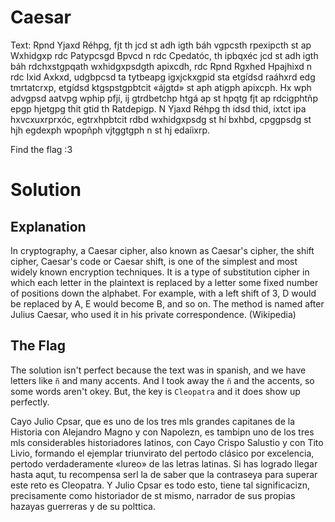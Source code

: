 # Caesar
Text: Rpnd Yjaxd Réhpg, fjt th jcd st adh igth báh vgpcsth rpexipcth st ap Wxhidgxp rdc Patypcsgd Bpvcd n rdc Cpedatóc, th ipbqxéc jcd st adh igth báh rdchxstgpqath wxhidgxpsdgth apixcdh, rdc Rpnd Rgxhed Hpajhixd n rdc Ixid Axkxd, udgbpcsd ta tytbeapg igxjckxgpid sta etgídsd raáhxrd edg tmrtatcrxp, etgídsd ktgspstgpbtcit «ájgtd» st aph atigph apixcph.
Hx wph advgpsd aatvpg wphip pfjí, ij gtrdbetchp htgá ap st hpqtg fjt ap rdcigphtñp epgp hjetgpg thit gtid th Ratdepigp. N Yjaxd Réhpg th idsd thid, ixtct ipa hxvcxuxrprxóc, egtrxhpbtcit rdbd wxhidgxpsdg st hí bxhbd, cpggpsdg st hjh egdexph wpopñph vjtggtgph n st hj edaíixrp.

Find the flag :3

# Solution
## Explanation
In cryptography, a Caesar cipher, also known as Caesar's cipher, the shift cipher, Caesar's code or Caesar shift, is one of the simplest and most widely known encryption techniques. It is a type of substitution cipher in which each letter in the plaintext is replaced by a letter some fixed number of positions down the alphabet. For example, with a left shift of 3, D would be replaced by A, E would become B, and so on. The method is named after Julius Caesar, who used it in his private correspondence. (Wikipedia)

## The Flag
The solution isn't perfect because the text was in spanish, and we have letters like `ñ` and many accents. And I took away the `ñ` and the accents, so some words aren't okey. But, the key is `Cleopatra` and it does show up perfectly.

Cayo Julio Cpsar, que es uno de los tres mls grandes capitanes de la Historia con Alejandro Magno y con Napolezn, es tambipn uno de los tres mls considerables historiadores latinos, con Cayo Crispo Salustio y con Tito Livio, formando el ejemplar triunvirato del pertodo clásico por excelencia, pertodo verdaderamente «lureo» de las letras latinas. Si has logrado llegar hasta aqut, tu recompensa serl la de saber que la contraseya para superar este reto es Cleopatra. Y Julio Cpsar es todo esto, tiene tal significacizn, precisamente como historiador de st mismo, narrador de sus propias hazayas guerreras y de su polttica.
